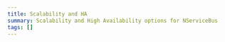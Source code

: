 ```yaml
---
title: Scalability and HA
summary: Scalability and High Availability options for NServiceBus
tags: []
---
```

